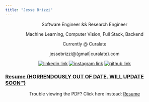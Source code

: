 ```yaml
---
title: "Jesse Brizzi"
---
```


<section id="text">
    <center>
        <p>Software Engineer && Research Engineer</p>
        <p>Machine Learning, Computer Vision, Full Stack, Backend</p>
        <p>Currently @ Curalate</p>
        <p>jessebrizzi@{gmail|curalate}.com</p>
    </center>
    <div>
        <center>
            <a href="http://www.linkedin.com/pub/jesse-brizzi/80/50a/779" target="_blank" ><img src="https://drive.google.com/uc?export=view&id=1aQ33c9rKJ4Sk3EtCM_HTgoyoZzRP96JN" alt="linkedin link"></a>
            <a href="http://instagram.com/j3553b" target="_blank" ><img src="https://drive.google.com/uc?export=view&id=1Ua8wGyONg-a-7K-epaTX6Y5TgL1-jkoc" alt="instagram link"></a>
            <a href="https://www.github.com/jessebrizzi" target="_blank" ><img src="https://drive.google.com/uc?export=view&id=1izBprg3S5xpf8_LInJ5x_fb0Lt7nbqy2" alt="github link"></a>
        </center>
    </div>
    <div>
        <h3><a href="https://docs.google.com/a/stonybrook.edu/uc?id=0B0vRL7F7C1YieFFjRnJLSk5JVmc">Resume (HORRENDOUSLY OUT OF DATE. WILL UPDATE SOON™️)</a></h3>
        <center>
            <object data="https://docs.google.com/a/stonybrook.edu/uc?id=0B0vRL7F7C1YieFFjRnJLSk5JVmc" type="application/pdf" width="800px" height="200px">
                Trouble viewing the PDF? Click here instead: <a href="https://docs.google.com/a/stonybrook.edu/uc?id=0B0vRL7F7C1YieFFjRnJLSk5JVmc">Resume</a>
            </object>
        </center>
    </div>
</section>